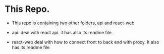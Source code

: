 # This Repo.

* This repo is containing two other folders, api and react-web

* api: deal with react api. it has also its readme file.
* react-web deal with how to connect front to back end with proxy. It also has its readme file
